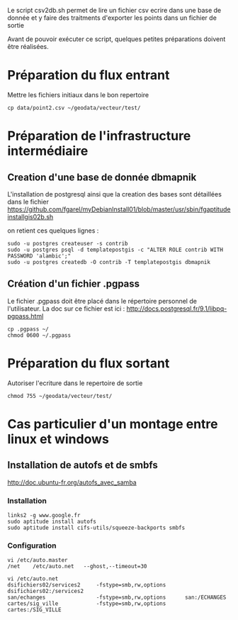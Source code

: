 Le script csv2db.sh permet de 
lire un fichier csv
ecrire dans une base de donnée et y faire des traitments
d'exporter les points dans un fichier de sortie


Avant de pouvoir exécuter ce script, quelques petites préparations
doivent être réalisées.

Préparation du flux entrant
===========================
Mettre les fichiers initiaux dans le bon repertoire

    cp data/point2.csv ~/geodata/vecteur/test/


Préparation de l'infrastructure intermédiaire
=============================================

Creation d'une base de donnée dbmapnik
--------------------------------------
L'installation de postgresql ainsi que la creation des bases sont détaillées dans le fichier
https://github.com/fgarel/myDebianInstall01/blob/master/usr/sbin/fgaptitudeinstallgis02b.sh

on retient ces quelques lignes :

    sudo -u postgres createuser -s contrib
    sudo -u postgres psql -d templatepostgis -c "ALTER ROLE contrib WITH PASSWORD 'alambic';"
    sudo -u postgres createdb -O contrib -T templatepostgis dbmapnik



Création d'un fichier .pgpass
-----------------------------
Le fichier .pgpass doit être placé dans le répertoire personnel de l'utilisateur.
La doc sur ce fichier est ici :
http://docs.postgresql.fr/9.1/libpq-pgpass.html

    cp .pgpass ~/
    chmod 0600 ~/.pgpass

Préparation du flux sortant
===========================
Autoriser l'ecriture dans le repertoire de sortie

    chmod 755 ~/geodata/vecteur/test/

Cas particulier d'un montage entre linux et windows
===================================================

Installation de autofs et de smbfs
----------------------------------
http://doc.ubuntu-fr.org/autofs_avec_samba

### Installation

    links2 -g www.google.fr
    sudo aptitude install autofs
    sudo aptitude install cifs-utils/squeeze-backports smbfs

### Configuration

    vi /etc/auto.master
    /net    /etc/auto.net   --ghost,--timeout=30

    vi /etc/auto.net
    dsifichiers02/services2     -fstype=smb,rw,options      dsifichiers02:/services2
    san/echanges                -fstype=smb,rw,options      san:/ECHANGES
    cartes/sig_ville            -fstype=smb,rw,options      cartes:/SIG_VILLE


